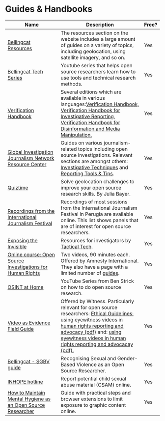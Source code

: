 # Guides & Handbooks

<table><thead><tr><th width="220">Name</th><th width="360">Description</th><th>Free?</th></tr></thead><tbody><tr><td><a href="https://www.bellingcat.com/category/resources/">Bellingcat Resources</a></td><td>The resources section on the website includes a large amount of guides on a variety of topics, including geolocation, using satellite imagery, and so on.</td><td>Yes</td></tr><tr><td><a href="https://www.youtube.com/playlist?list=PLq6cQ--4f90icDJUwiGcPrFFLLguuZ0ht">Bellingcat Tech Series</a></td><td>Youtube series that helps open source researchers learn how to use tools and technical research methods.</td><td>Yes</td></tr><tr><td><a href="https://datajournalism.com/read/handbook/verification-3">Verification Handbook</a></td><td>Several editions which are available in various languages:<a href="https://datajournalism.com/read/handbook/verification-1">Verification Handbook,</a> <a href="https://datajournalism.com/read/handbook/verification-2">Verification Handbook for Investigative Reporting,</a> <a href="https://datajournalism.com/read/handbook/verification-3">Verification Handbook for Disinformation and Media Manipulation.</a></td><td>Yes</td></tr><tr><td><a href="https://gijn.org/resource/">Global Investigation Journalism Network Resource Center</a></td><td>Guides on various journalism-related topics including open source investigations. Relevant sections are amongst others: <a href="https://gijn.org/resource/?gijn_topic=investigative-techniques">Investigative Techniques</a> and <a href="https://gijn.org/resource/?gijn_topic=reporting-tools-tips">Reporting Tools &#x26; Tips</a>.</td><td>Yes</td></tr><tr><td><a href="https://x.com/quiztime">Quiztime</a></td><td>Solve geolocation challenges to improve your open source research skills. By Julia Bayer.</td><td>Yes</td></tr><tr><td><a href="https://t1p.de/mod4u">Recordings from the International Journalism Festival</a></td><td>Recordings of most sessions from the International Journalism Festival in Perugia are available online. This list shows panels that are of interest for open source researchers.</td><td>Yes</td></tr><tr><td><a href="https://exposingtheinvisible.org/">Exposing the Invisible</a></td><td>Resources for investigators by <a href="https://tacticaltech.org/">Tactical Tech</a>.</td><td>Yes</td></tr><tr><td><a href="https://advocacyassembly.org/en/partners/amnesty">Online course: Open Source Investigations for Human Rights</a></td><td>Two videos, 90 minutes each. Offered by Amnesty International. They also have a page with a limited number of <a href="https://citizenevidence.org/category/tools/">guides</a>.</td><td>Yes</td></tr><tr><td><a href="https://www.youtube.com/playlist?list=PLrFPX1Vfqk3ehZKSFeb9pVIHqxqrNW8Sy">OSINT at Home</a></td><td>YouTube Series from Ben Strick on how to do open source research.</td><td>Yes</td></tr><tr><td><a href="https://vae.witness.org/video-as-evidence-field-guide/">Video as Evidence Field Guide</a></td><td>Offered by Witness. Particularly relevant for open source researchers: <a href="file:///Users/work/Downloads/VaE_Ethical%20Guidelines_v1_2.pdf">Ethical Guidelines: using eyewitness videos in human rights reporting and advocacy (pdf)</a> and: <a href="file:///Users/work/Downloads/VaE_Ethical%20Guidelines_v1_2.pdf">using eyewitness videos in human rights reporting and advocacay (pdf).</a></td><td>Yes</td></tr><tr><td><a href="https://www.bellingcat.com/uncategorized/2023/03/03/sexual-and-gender-based-violence-open-source-researche-osint-digital/">Bellingcat - SGBV guide</a></td><td>Recognising Sexual and Gender-Based Violence as an Open Source Researcher.</td><td>Yes</td></tr><tr><td><a href="https://www.inhope.org/EN#hotlineReferral">INHOPE hotline</a></td><td>Report potential child sexual abuse material (CSAM) online.</td><td>Yes</td></tr><tr><td><a href="https://www.bellingcat.com/resources/2022/11/23/how-to-maintain-mental-hygiene-as-an-open-source-researcher/">How to Maintain Mental Hygiene as an Open Source Researcher</a></td><td>Guide with practical steps and browser extensions to limit exposure to graphic content online.</td><td>Yes</td></tr></tbody></table>
